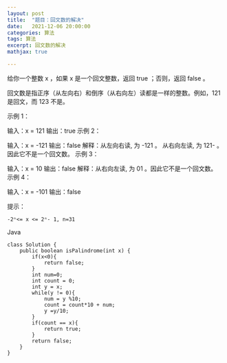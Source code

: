```yaml
---
layout: post
title:  "题目：回文数的解决"
date:   2021-12-06 20:00:00
categories: 算法
tags: 算法
excerpt: 回文数的解决
mathjax: true

---
```


给你一个整数 x ，如果 x 是一个回文整数，返回 true ；否则，返回 false 。

回文数是指正序（从左向右）和倒序（从右向左）读都是一样的整数。例如，121 是回文，而 123 不是。

示例 1：

输入：x = 121
输出：true
示例 2：

输入：x = -121
输出：false
解释：从左向右读, 为 -121 。 从右向左读, 为 121- 。因此它不是一个回文数。
示例 3：

输入：x = 10
输出：false
解释：从右向左读, 为 01 。因此它不是一个回文数。
示例 4：

输入：x = -101
输出：false


提示：

```
-2ⁿ<= x <= 2ⁿ- 1, n=31
```

Java

```
class Solution {
    public boolean isPalindrome(int x) {
        if(x<0){
            return false;
        }
        int num=0;
        int count = 0;
        int y = x;
        while(y != 0){
        	num = y %10;
        	count = count*10 + num;
            y =y/10;
        }
        if(count == x){
            return true;
        }
        return false;
    }
}
```

